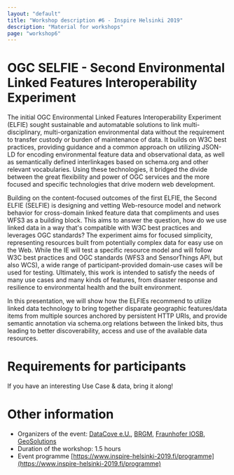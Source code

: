 ```yaml
---
layout: "default"
title: "Workshop description #6 - Inspire Helsinki 2019"
description: "Material for workshops"
page: "workshop6"
---
```

# OGC SELFIE - Second Environmental Linked Features Interoperability Experiment

The initial OGC Environmental Linked Features Interoperability Experiment (ELFIE) sought sustainable and automatable solutions to link multi-disciplinary, multi-organization environmental data without the requirement to transfer custody or burden of maintenance of data. It builds on W3C best practices, providing guidance and a common approach on utilizing JSON-LD for encoding environmental feature data and observational data, as well as semantically defined interlinkages based on schema.org and other relevant vocabularies. Using these technologies, it bridged the divide between the great flexibility and power of OGC services and the more focused and specific technologies that drive modern web development. 

Building on the content-focused outcomes of the first ELFIE, the Second ELFIE (SELFIE) is designing and vetting Web-resource model and network behavior for cross-domain linked feature data that compliments and uses WFS3 as a building block. This aims to answer the question, how do we use linked data in a way that's compatible with W3C best practices and leverages OGC standards? The experiment aims for focused simplicity, representing resources built from potentially complex data for easy use on the Web. While the IE will test a specific resource model and will follow W3C best practices and OGC standards (WFS3 and SensorThings API, but also WCS), a wide range of participant-provided domain-use cases will be used for testing. Ultimately, this work is intended to satisfy the needs of many use cases and many kinds of features, from disaster response and resilience to environmental health and the built environment. 

In this presentation, we will show how the ELFIEs recommend to utilize linked data technology to bring together disparate geographic features/data items from multiple sources anchored by persistent HTTP URIs, and provide semantic annotation via schema.org relations between the linked bits, thus leading to better discoverability, access and use of the available data resources.


# Requirements for participants
	
If you have an interesting Use Case & data, bring it along!

# Other information

* Organizers of the event: [DataCove e.U.](https://www.datacove.eu/), [BRGM](https://www.brgm.eu/), [Fraunhofer IOSB](https://www.iosb.fraunhofer.de/servlet/is/12481/), [GeoSolutions](https://www.geo-solutions.it/)
* Duration of the workshop: 1.5 hours
* Event programme [https://www.inspire-helsinki-2019.fi/programme](https://www.inspire-helsinki-2019.fi/programme)
